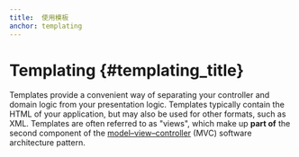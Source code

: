 ```yaml
---
title:  使用模板
anchor: templating
---
```


# Templating {#templating_title}

Templates provide a convenient way of separating your controller and domain logic from your presentation logic.
Templates typically contain the HTML of your application, but may also be used for other formats, such as XML.
Templates are often referred to as "views", which make up **part of** the second component of the
[model–view–controller](/pages/Design-Patterns.html#model-view-controller) (MVC) software architecture pattern.